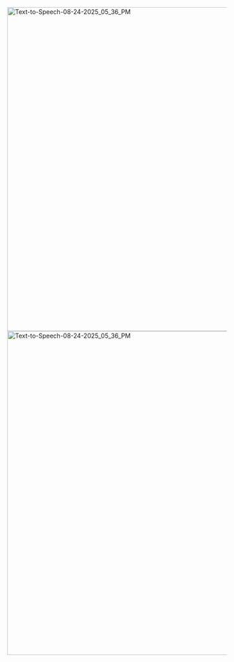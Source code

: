 <img width="1366" height="743" alt="Text-to-Speech-08-24-2025_05_36_PM" src="https://github.com/user-attachments/assets/21bb93b8-ef0c-45f9-908d-e353074bfd1d" />
<img width="1366" height="743" alt="Text-to-Speech-08-24-2025_05_36_PM" src="https://github.com/user-attachments/assets/80ee06d4-7dae-4a98-8c3f-d84642604db7" />
